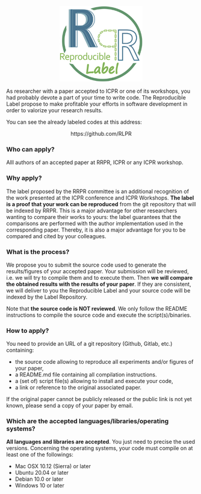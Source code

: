<p align="center"><img alt="RLPR Logo" height="200" src="/logoRLPR.png" /></p>

As researcher with a paper accepted to ICPR or one of its workshops, you had probably devote a part of your time to write code. The Reproducible Label propose to make profitable your efforts in software development in order to valorize your research results.

You can see the already labeled codes at this address:

<p align="center">https://github.com/RLPR</p>

### Who can apply?

Alll authors of an accepted paper at RRPR, ICPR or any ICPR workshop.

### Why apply?

The label proposed by the RRPR committee is an additional recognition of the work presented at the ICPR conference and ICPR Workshops. **The label is a proof that your work can be reproduced** from the git repository that will be indexed by RRPR. This is a major advantage for other researchers wanting to compare their works to yours: the label guarantees that the comparisons are performed with the author implementation used in the corresponding paper. Thereby, it is also a major advantage for you to be compared and cited by your colleagues.

### What is the process?

We propose you to submit the source code used to generate the results/figures of your accepted paper. Your submission will be reviewed, i.e. we will try to compile them and to execute them. Then **we will compare the obtained results with the results of your paper**. If they are consistent, we will deliver to you the Reproducible Label and your source code will be indexed by the Label Repository.

Note that **the source code is NOT reviewed**. We only follow the README instructions to compile the source code and execute the script(s)/binaries.

### How to apply?

You need to provide an URL of a git repository (Github, Gitlab, etc.) containing:

- the source code allowing to reproduce all experiments and/or figures of your paper,
- a README.md file containing all compilation instructions.
- a (set of) script file(s) allowing to install and execute your code,
- a link or reference to the original associated paper.

If the original paper cannot be publicly released or the public link is not yet known, please send a copy of your paper by email.

### Which are the accepted languages/libraries/operating systems?

**All languages and libraries are accepted**. You just need to precise the used versions.
Concerning the operating systems, your code must compile on at least one of the followings:

- Mac OSX 10.12 (Sierra) or later
- Ubuntu 20.04 or later
- Debian 10.0 or later
- Windows 10 or later
